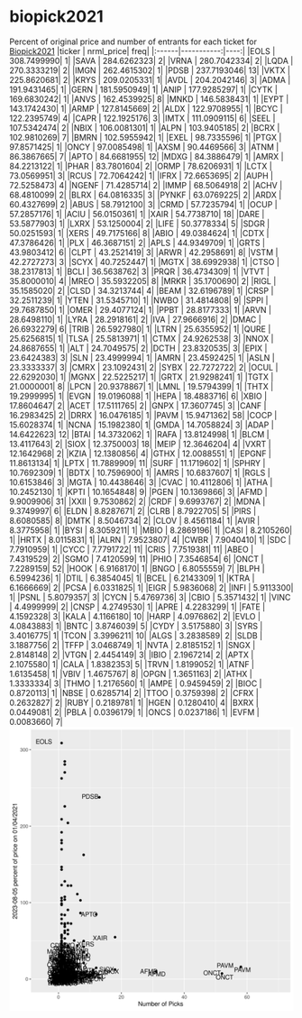 # biopick2021
Percent of original price and number of entrants for each ticket for [Biopick2021](https://twitter.com/hashtag/Biopick2021)
|ticker |  nrml_price| freq|
|:------|-----------:|----:|
|EOLS   | 308.7499990|    1|
|SAVA   | 284.6262323|    2|
|VRNA   | 280.7042334|    2|
|LQDA   | 270.3333219|    2|
|IMGN   | 262.4615302|    1|
|PDSB   | 237.7193046|   13|
|VKTX   | 225.8620681|    2|
|KRYS   | 209.0205331|    1|
|AVDL   | 204.2042146|    3|
|ADMA   | 191.9431465|    1|
|GERN   | 181.5950949|    1|
|ANIP   | 177.9285297|    1|
|CYTK   | 169.6830242|    1|
|ANVS   | 162.4539925|    8|
|MNKD   | 146.5838431|    1|
|EYPT   | 143.1742430|    1|
|ARMP   | 127.8145669|    2|
|ALDX   | 122.9708955|    1|
|BCYC   | 122.2395749|    4|
|CAPR   | 122.1925176|    3|
|IMTX   | 111.0909115|    6|
|SEEL   | 107.5342474|    2|
|NBIX   | 106.0081301|    1|
|ALPN   | 103.9405185|    2|
|BCRX   | 102.9810269|    7|
|BMRN   | 102.5955942|    1|
|EXEL   |  98.7335596|    1|
|PTGX   |  97.8571425|    1|
|ONCY   |  97.0085498|    1|
|AXSM   |  90.4469566|    3|
|ATNM   |  86.3867665|    7|
|APTO   |  84.6681955|   12|
|MDXG   |  84.3886479|    1|
|AMRX   |  84.2213122|    1|
|PHAR   |  83.7801604|    2|
|ORMP   |  78.6206931|    1|
|LCTX   |  73.0569951|    3|
|RCUS   |  72.7064242|    1|
|IFRX   |  72.6653695|    2|
|AUPH   |  72.5258473|    4|
|NGENF  |  71.4285714|    2|
|IMMP   |  68.5064918|    2|
|ACHV   |  68.4810099|    2|
|BLRX   |  64.0816335|    3|
|PYNKF  |  63.0769225|    2|
|ARDX   |  60.4327699|    2|
|ABUS   |  58.7912100|    3|
|CRMD   |  57.7235794|    1|
|OCUP   |  57.2857176|    1|
|ACIU   |  56.0150361|    1|
|XAIR   |  54.7738710|   18|
|DARE   |  53.5877903|    1|
|LXRX   |  53.1250004|    2|
|LIFE   |  50.3778334|    5|
|SDGR   |  50.0251593|    1|
|XERS   |  49.7175166|    8|
|ABIO   |  49.0384624|    1|
|CDTX   |  47.3786426|    1|
|PLX    |  46.3687151|    2|
|APLS   |  44.9349709|    1|
|GRTS   |  43.9803412|    6|
|CLPT   |  43.2521419|    3|
|ARWR   |  42.2958691|    8|
|VSTM   |  42.2727273|    3|
|SCYX   |  40.7252447|    1|
|MGTX   |  38.6992938|    1|
|CTSO   |  38.2317813|    1|
|BCLI   |  36.5638762|    3|
|PRQR   |  36.4734309|    1|
|VTVT   |  35.8000010|    4|
|MREO   |  35.5932205|    8|
|MRKR   |  35.1700690|    2|
|RIGL   |  35.1585020|    2|
|CLSD   |  34.3213744|    4|
|BEAM   |  32.6196789|    1|
|CRSP   |  32.2511239|    1|
|YTEN   |  31.5345710|    1|
|NWBO   |  31.4814808|    9|
|SPPI   |  29.7687850|    1|
|OMER   |  29.4077124|    1|
|PPBT   |  28.8177333|    1|
|ARVN   |  28.6498110|    1|
|LYRA   |  28.2918161|    2|
|IVA    |  27.9666916|    2|
|DMAC   |  26.6932279|    6|
|TRIB   |  26.5927980|    1|
|LTRN   |  25.6355952|    1|
|QURE   |  25.6256815|    1|
|TLSA   |  25.5813971|    1|
|CTMX   |  24.9262538|    3|
|NNOX   |  24.8687655|    1|
|ALT    |  24.7049575|    2|
|DCTH   |  23.8320535|    3|
|EPIX   |  23.6424383|    3|
|SLN    |  23.4999994|    1|
|AMRN   |  23.4592425|    1|
|ASLN   |  23.3333337|    3|
|CMRX   |  23.1092431|    2|
|SYBX   |  22.7272722|    2|
|OCUL   |  22.6292030|    1|
|MGNX   |  22.5225217|    1|
|GRTX   |  21.9298241|    1|
|TGTX   |  21.0000001|    8|
|LPCN   |  20.9378867|    1|
|LMNL   |  19.5794399|    1|
|THTX   |  19.2999995|    1|
|EVGN   |  19.0196088|    1|
|HEPA   |  18.4883716|    6|
|XBIO   |  17.8604647|    2|
|ACET   |  17.5111765|    2|
|GNPX   |  17.3607745|    3|
|CANF   |  16.2983425|    2|
|DRRX   |  16.0476185|    1|
|PAVM   |  15.9471362|   58|
|COCP   |  15.6028374|    1|
|NCNA   |  15.1982380|    1|
|GMDA   |  14.7058824|    3|
|ADAP   |  14.6422623|   12|
|BTAI   |  14.3732062|    1|
|RAFA   |  13.8124998|    1|
|BLCM   |  13.4117643|    2|
|SIOX   |  12.3750003|   18|
|MEIP   |  12.3646204|    4|
|VXRT   |  12.1642968|    2|
|KZIA   |  12.1380856|    4|
|GTHX   |  12.0088551|    1|
|EPGNF  |  11.8613134|    1|
|LPTX   |  11.7889909|   11|
|SURF   |  11.1719602|    1|
|SPHRY  |  10.7692309|    1|
|BDTX   |  10.7596900|    1|
|AMRS   |  10.6837607|    1|
|RGLS   |  10.6153846|    3|
|MGTA   |  10.4438646|    3|
|CVAC   |  10.4112806|    1|
|ATHA   |  10.2452130|    1|
|KPTI   |  10.1654848|    9|
|PGEN   |  10.1369866|    3|
|AFMD   |   9.9009906|   31|
|XXII   |   9.7530862|    2|
|CRDF   |   9.6993767|    2|
|MDNA   |   9.3749997|    6|
|ELDN   |   8.8287671|    2|
|CLRB   |   8.7922705|    5|
|PIRS   |   8.6080585|    8|
|DMTK   |   8.5046734|    2|
|CLOV   |   8.4561184|    1|
|AVIR   |   8.3775958|    1|
|BYSI   |   8.3059211|    1|
|MBIO   |   8.2869196|    1|
|CASI   |   8.2105260|    1|
|HRTX   |   8.0115831|    1|
|ALRN   |   7.9523807|    4|
|CWBR   |   7.9040410|    1|
|SDC    |   7.7910959|    1|
|CYCC   |   7.7791722|   11|
|CRIS   |   7.7519381|   11|
|ABEO   |   7.4319529|    2|
|SGMO   |   7.4120599|   11|
|PHIO   |   7.3546854|    6|
|ONCT   |   7.2289159|   52|
|HOOK   |   6.9168170|    1|
|BNGO   |   6.8055559|    7|
|BLPH   |   6.5994236|    1|
|DTIL   |   6.3854045|    1|
|BCEL   |   6.2143309|    1|
|KTRA   |   6.1666669|    2|
|PCSA   |   6.0331825|    1|
|EIGR   |   5.9836068|    2|
|INFI   |   5.9113300|    1|
|PSNL   |   5.8079357|    3|
|CYCN   |   5.4769736|    3|
|CBIO   |   5.3571432|    1|
|VINC   |   4.4999999|    2|
|CNSP   |   4.2749530|    1|
|APRE   |   4.2283299|    1|
|FATE   |   4.1592328|    3|
|KALA   |   4.1166180|   10|
|HARP   |   4.0976862|    2|
|EVLO   |   4.0843883|    1|
|BNTC   |   3.8746039|    5|
|CYDY   |   3.5175880|    3|
|SYRS   |   3.4016775|    1|
|TCON   |   3.3996211|   10|
|ALGS   |   3.2838589|    2|
|SLDB   |   3.1887756|    2|
|TFFP   |   3.0468749|    1|
|NVTA   |   2.8185152|    1|
|SNGX   |   2.8148148|    2|
|VTGN   |   2.4454149|    3|
|IBIO   |   2.1967214|    2|
|APTX   |   2.1075580|    1|
|CALA   |   1.8382353|    5|
|TRVN   |   1.8199052|    1|
|ATNF   |   1.6135458|    1|
|VBIV   |   1.4675767|    8|
|OPGN   |   1.3651163|    2|
|ATHX   |   1.3333334|    3|
|THMO   |   1.2176560|    1|
|AMPE   |   0.9459459|    2|
|BIOC   |   0.8720113|    1|
|NBSE   |   0.6285714|    2|
|TTOO   |   0.3759398|    2|
|CFRX   |   0.2632827|    2|
|RUBY   |   0.2189781|    1|
|HGEN   |   0.1280410|    4|
|BXRX   |   0.0449081|    2|
|PBLA   |   0.0396179|    1|
|ONCS   |   0.0237186|    1|
|EVFM   |   0.0083660|    7|
![retvspicks](biopicks.png?raw=true)
